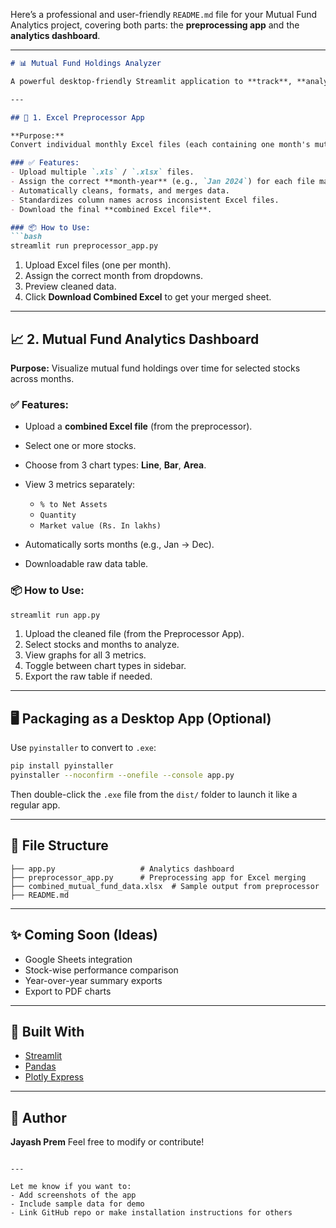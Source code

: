 Here’s a professional and user-friendly `README.md` file for your Mutual Fund Analytics project, covering both parts: the **preprocessing app** and the **analytics dashboard**.

---

````markdown
# 📊 Mutual Fund Holdings Analyzer

A powerful desktop-friendly Streamlit application to **track**, **analyze**, and **visualize mutual fund portfolios** month-wise using Excel files. This project is split into two core modules:

---

## 📁 1. Excel Preprocessor App

**Purpose:**  
Convert individual monthly Excel files (each containing one month's mutual fund portfolio) into a **cleaned, combined format** ready for analysis.

### ✅ Features:
- Upload multiple `.xls` / `.xlsx` files.
- Assign the correct **month-year** (e.g., `Jan 2024`) for each file manually.
- Automatically cleans, formats, and merges data.
- Standardizes column names across inconsistent Excel files.
- Download the final **combined Excel file**.

### 📦 How to Use:
```bash
streamlit run preprocessor_app.py
````

1. Upload Excel files (one per month).
2. Assign the correct month from dropdowns.
3. Preview cleaned data.
4. Click **Download Combined Excel** to get your merged sheet.

---

## 📈 2. Mutual Fund Analytics Dashboard

**Purpose:**
Visualize mutual fund holdings over time for selected stocks across months.

### ✅ Features:

* Upload a **combined Excel file** (from the preprocessor).
* Select one or more stocks.
* Choose from 3 chart types: **Line**, **Bar**, **Area**.
* View 3 metrics separately:

  * `% to Net Assets`
  * `Quantity`
  * `Market value (Rs. In lakhs)`
* Automatically sorts months (e.g., Jan → Dec).
* Downloadable raw data table.

### 📦 How to Use:

```bash
streamlit run app.py
```

1. Upload the cleaned file (from the Preprocessor App).
2. Select stocks and months to analyze.
3. View graphs for all 3 metrics.
4. Toggle between chart types in sidebar.
5. Export the raw table if needed.

---

## 🖥 Packaging as a Desktop App (Optional)

Use `pyinstaller` to convert to `.exe`:

```bash
pip install pyinstaller
pyinstaller --noconfirm --onefile --console app.py
```

Then double-click the `.exe` file from the `dist/` folder to launch it like a regular app.

---

## 📂 File Structure

```
├── app.py                   # Analytics dashboard
├── preprocessor_app.py      # Preprocessing app for Excel merging
├── combined_mutual_fund_data.xlsx  # Sample output from preprocessor
├── README.md
```

---

## ✨ Coming Soon (Ideas)

* Google Sheets integration
* Stock-wise performance comparison
* Year-over-year summary exports
* Export to PDF charts

---

## 🧠 Built With

* [Streamlit](https://streamlit.io/)
* [Pandas](https://pandas.pydata.org/)
* [Plotly Express](https://plotly.com/python/plotly-express/)

---

## 🙌 Author

**Jayash Prem**
Feel free to modify or contribute!

```

---

Let me know if you want to:
- Add screenshots of the app
- Include sample data for demo
- Link GitHub repo or make installation instructions for others
```

